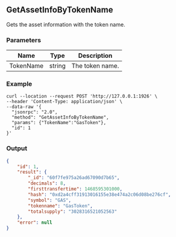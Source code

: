 ## GetAssetInfoByTokenName

Gets the asset information with the token name.

### Parameters

| Name         | Type   | Description       |
| ---------------- | -------------- | ------- |
| TokenName |string       |The token name.       |

### Example

```shell
curl --location --request POST 'http://127.0.0.1:1926' \
--header 'Content-Type: application/json' \
--data-raw '{
  "jsonrpc": "2.0",
  "method": "GetAssetInfoByTokenName",
  "params": {"TokenName":"GasToken"},
  "id": 1
}'
```

### Output

```json
{
    "id": 1,
    "result": {
        "_id": "60f7fe975a26ad67090d7b65",
        "decimals": 8,
        "firsttransfertime": 1468595301000,
        "hash": "0xd2a4cff31913016155e38e474a2c06d08be276cf",
        "symbol": "GAS",
        "tokenname": "GasToken",
        "totalsupply": "3028316521052563"
    },
    "error": null
}
```

